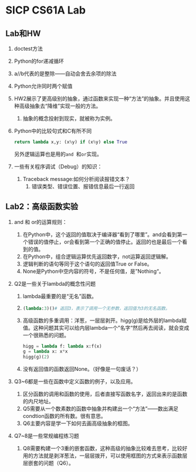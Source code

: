 # SICP CS61A Lab

## Lab和HW

1. doctest方法

2. Python的for递减循环

3. a//b代表的是整除——自动会舍去余项的除法

4. Python允许同时两个赋值

5. HW2展示了更高级别的抽象，通过函数来实现一种“方法”的抽象。并且使用这种高级抽象去“降维”实现一般的方法。

   1. 抽象的概念投射到现实，就被称为实例。

6. Python中的比较句式和C有所不同

   ```python
   return lambda x,y: (x%y) if (x%y) else True
   ```

   另外逻辑运算也是用的`and `和`or`实现。

7. 一些有关程序调试（Debug）的知识：

   1. Traceback message:如何分析阅读报错文本？
      1. 错误类型、错误位置、报错信息最后一行返回



## Lab2：高级函数实验

1. and 和 or的运算规则：

   1. 在Python中，这个返回的值取决于编译器“看到了哪里”。and会看到第一个错误的值停止，or会看到第一个正确的值停止。返回的也是最后一个看到的值。
   2. 在Python中，组合逻辑运算优先返回数字，not运算返回逻辑解。
   3. 逻辑判断的语句等同于这个语句的返回值True or False。
   4. None是Python中空内容的符号，不是任何值，是”Nothing“。

2. Q2是一些关于lambda的概念性问题

   1. lambda最重要的是“无名”函数。

   2. ```python
      (lambda:3)()# 返回3，表示了调用一个无参数，返回值为3的无名函数。
      ```

   3. 高级函数的多重调用：洋葱，一层层剥开。higg(g)是给外层的lambda赋值。这种问题其实可以给内层lambda一个”名字“然后再去阅读，就会变成一个很熟悉的问题。

      ```python
      higg = lambda f: lambda x:f(x)
      g = lambda x: x*x
      higg(g)(2)
      ```

   4. 没有返回值的函数返回None。（好像是一句废话？）

3. Q3~6都是一些在函数中定义函数的例子，以及应用。

   1. 区分函数的调用和函数的使用，后者直接写函数名字，返回出来的是函数的内尺地址。
   2. Q5需要从一个数素数的函数中抽象并构建出一个“方法”——数出满足condtion函数的所有数。很有意思。
   3. Q6主要内容是学一下如何去画高级抽象的框图。

4. Q7~8是一些常规编程练习题
   1. Q8需要构建一个3重的嵌套函数，这种高级的抽象比较难去思考，比较好用的方法就是剥洋葱法，一层层拨开，可以使用框图的方式来表示函数层层嵌套的问题（Q6）。
